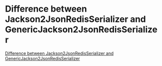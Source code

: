 # Difference between Jackson2JsonRedisSerializer and GenericJackson2JsonRedisSerializer
[Difference between Jackson2JsonRedisSerializer and GenericJackson2JsonRedisSerializer](https://aiwithcloud.com/2022/09/19/difference_between_jackson2jsonredisserializer_and_genericjackson2jsonredisserializer/)